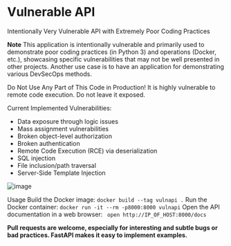  # Vulnerable API 

Intentionally Very Vulnerable API with Extremely Poor Coding Practices

**Note** This application is intentionally vulnerable and primarily used to demonstrate poor coding practices (in Python 3) and operations (Docker, etc.), showcasing specific vulnerabilities that may not be well presented in other projects. Another use case is to have an application for demonstrating various DevSecOps methods.

Do Not Use Any Part of This Code in Production! It is highly vulnerable to remote code execution. Do not leave it exposed.

Current Implemented Vulnerabilities:

* Data exposure through logic issues
* Mass assignment vulnerabilities
* Broken object-level authorization
* Broken authentication
* Remote Code Execution (RCE) via deserialization
* SQL injection
* File inclusion/path traversal
* Server-Side Template Injection

![image](https://github.com/SNE-M23-SN/Vulnerable-API/assets/174135229/fa911618-d42b-487e-8d69-4ebd54e1bb5e)


Usage
Build the Docker image:
```docker build --tag vulnapi .```
Run the Docker container: 
```docker run -it --rm -p8000:8000 vulnapi```
Open the API documentation in a web browser:
``` open http://IP_OF_HOST:8000/docs```


**Pull requests are welcome, especially for interesting and subtle bugs or bad practices. FastAPI makes it easy to implement examples.**
